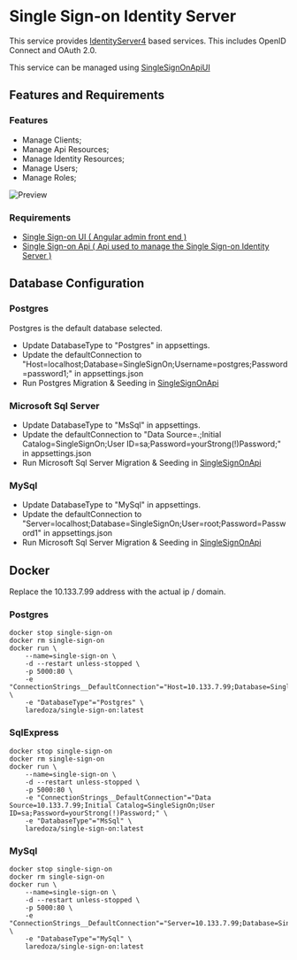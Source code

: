 # Single Sign-on Identity Server

This service provides [IdentityServer4](http://docs.identityserver.io/en/latest/) based services. This includes OpenID Connect and OAuth 2.0. 

This service can be managed using [SingleSignOnApiUI](https://github.com/laredoza/SingleSignOnUI) 

## Features and Requirements

### Features

- Manage Clients;
- Manage Api Resources;
- Manage Identity Resources;
- Manage Users;
- Manage Roles;


![Preview](https://raw.githubusercontent.com/laredoza/SingleSignOnUI/master/SingleSignOn.gif)

### Requirements 
- [Single Sign-on UI ( Angular admin front end )](https://github.com/laredoza/SingleSignOnUI)
- [Single Sign-on Api ( Api used to manage the Single Sign-on Identity Server )](https://github.com/laredoza/SingleSignOnApi) 

## Database Configuration

### Postgres

Postgres is the default database selected.

- Update DatabaseType to "Postgres" in appsettings.
- Update the defaultConnection to "Host=localhost;Database=SingleSignOn;Username=postgres;Password=password1;" in  appsettings.json
- Run Postgres Migration & Seeding in [SingleSignOnApi](https://github.com/laredoza/SingleSignOnApi)

### Microsoft Sql Server

- Update DatabaseType to "MsSql" in appsettings.
- Update the defaultConnection to "Data Source=.;Initial Catalog=SingleSignOn;User ID=sa;Password=yourStrong(!)Password;" in appsettings.json
- Run Microsoft Sql Server Migration & Seeding in [SingleSignOnApi](https://github.com/laredoza/SingleSignOnApi)

### MySql 

- Update DatabaseType to "MySql" in appsettings.
- Update the defaultConnection to "Server=localhost;Database=SingleSignOn;User=root;Password=Password1" in appsettings.json
- Run Microsoft Sql Server Migration & Seeding in [SingleSignOnApi](https://github.com/laredoza/SingleSignOnApi)

## Docker
Replace the 10.133.7.99 address with the actual ip / domain.

### Postgres

```
docker stop single-sign-on 
docker rm single-sign-on  
docker run \
	--name=single-sign-on \
	-d --restart unless-stopped \
	-p 5000:80 \
	-e "ConnectionStrings__DefaultConnection"="Host=10.133.7.99;Database=SingleSignOn;Username=postgres;Password=password1;" \
	-e "DatabaseType"="Postgres" \
	laredoza/single-sign-on:latest
```

### SqlExpress

```
docker stop single-sign-on 
docker rm single-sign-on  
docker run \
	--name=single-sign-on \
	-d --restart unless-stopped \
	-p 5000:80 \
	-e "ConnectionStrings__DefaultConnection"="Data Source=10.133.7.99;Initial Catalog=SingleSignOn;User ID=sa;Password=yourStrong(!)Password;" \
	-e "DatabaseType"="MsSql" \
	laredoza/single-sign-on:latest
```

### MySql

```
docker stop single-sign-on 
docker rm single-sign-on  
docker run \
	--name=single-sign-on \
	-d --restart unless-stopped \
	-p 5000:80 \
	-e "ConnectionStrings__DefaultConnection"="Server=10.133.7.99;Database=SingleSignOn;User=root;Password=Password1" \
	-e "DatabaseType"="MySql" \
	laredoza/single-sign-on:latest
```
